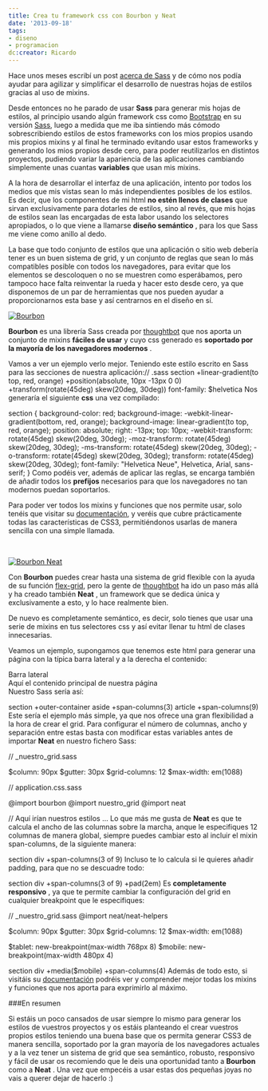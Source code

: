 ```yaml
---
title: Crea tu framework css con Bourbon y Neat
date: '2013-09-18'
tags:
- diseno
- programacion
dc:creator: Ricardo
---
```


Hace unos meses escribí un post 
[acerca de Sass](/blog/2013-01-19-mejores-hojas-de-estilo-con-sass.markdown) y de cómo nos podía ayudar para agilizar y simplificar el desarrollo de nuestras hojas de estilos gracias al uso de 
mixins.

Desde entonces no he parado de usar 
**Sass**
 para generar mis hojas de estilos, al principio usando algún framework css como 
[Bootstrap](http://getbootstrap.com/) en su versión 
[Sass](https://github.com/thomas-mcdonald/bootstrap-sass), luego a medida que me iba sintiendo más cómodo sobrescribiendo estilos de estos frameworks con los mios propios usando mis propios 
mixins y al final he terminado evitando usar estos frameworks y generando los mios propios desde cero, para poder reutilizarlos en distintos proyectos, pudiendo variar la apariencia de las aplicaciones cambiando simplemente unas cuantas 
**variables**
 que usan mis 
mixins.

A la hora de desarrollar el interfaz de una aplicación, intento por todos los medios que mis vistas sean lo más independientes posibles de los estilos. Es decir, que los componentes de mi 
html 
**no estén llenos de clases**
 que sirvan exclusivamente para dotarles de estilos, sino al revés, que mis hojas de estilos sean las encargadas de esta labor usando los selectores apropiados, o lo que viene a llamarse 
**diseño semántico**
, para los que Sass me viene como anillo al dedo.

La base que todo conjunto de estilos que una aplicación o sitio web debería tener es un buen sistema de grid, y un conjunto de reglas que sean lo más compatibles posible con todos los navegadores, para evitar que los elementos se descoloquen o no se muestren como esperábamos, pero tampoco hace falta reinventar la rueda y hacer esto desde cero, ya que disponemos de un par de herramientas que nos pueden ayudar a proporcionarnos esta base y así centrarnos en el diseño en sí.


<!-- more --><!--more-->

[![Bourbon](https://github-camo.global.ssl.fastly.net/69ff6aca7073ff74a052d728e1b431c58bb9aa3f/687474703a2f2f626f7572626f6e2e696f2f696d616765732f7368617265642f626f7572626f6e2d6c6f676f2e706e67)](http://bourbon.io/)


**Bourbon**
 es una librería Sass creada por 
[thoughtbot](http://www.thoughtbot.com/) que nos aporta un conjunto de 
mixins 
**fáciles de usar**
 y cuyo css generado es 
**soportado por la mayoría de los navegadores modernos**
.

Vamos a ver un ejemplo verlo mejor. Teniendo este estilo escrito en Sass para las secciones de nuestra aplicación:// .sass
section
  +linear-gradient(to top, red, orange)
  +position(absolute, 10px -13px 0 0)
  +transform(rotate(45deg) skew(20deg, 30deg))
  font-family: $helvetica
Nos generaría el siguiente 
**css**
 una vez compilado:

section {
  background-color: red;
  background-image: -webkit-linear-gradient(bottom, red, orange);
  background-image:         linear-gradient(to top, red, orange);
  position:         absolute;
  right:            -13px;
  top:              10px;
  -webkit-transform: rotate(45deg) skew(20deg, 30deg);
     -moz-transform: rotate(45deg) skew(20deg, 30deg);
      -ms-transform: rotate(45deg) skew(20deg, 30deg);
       -o-transform: rotate(45deg) skew(20deg, 30deg);
  transform: rotate(45deg) skew(20deg, 30deg);
  font-family: "Helvetica Neue", Helvetica, Arial, sans-serif;
}
Como podéis ver, además de aplicar las reglas, se encarga también de añadir todos los 
**prefijos**
 necesarios para que los navegadores no tan modernos puedan soportarlos.

Para poder ver todos los 
mixins y funciones que nos permite usar, solo tenéis que visitar su 
[documentación](), y veréis que cubre prácticamente todas las características de 
CSS3, permitiéndonos usarlas de manera sencilla con una simple llamada.

 


[![Bourbon Neat](https://github-camo.global.ssl.fastly.net/b3d350ec1680fb4d2ddc197812a2a5f0dc7005c3/687474703a2f2f6e6561742e626f7572626f6e2e696f2f696d616765732f6c6f676f747970652e737667)](http://neat.bourbon.io/)

Con 
**Bourbon**
 puedes crear hasta una sistema de 
grid flexible con la ayuda de su función 
[flex-grid](http://bourbon.io/docs/#flex-grid), pero la gente de 
[thoughtbot](http://www.thoughtbot.com/) ha ido un paso más allá y ha creado también 
**Neat**
, un framework que se dedica única y exclusivamente a esto, y lo hace realmente bien.

De nuevo es completamente semántico, es decir, solo tienes que usar una serie de 
mixins en tus selectores css y así evitar llenar tu 
html de clases innecesarias.

Veamos un ejemplo, supongamos que tenemos este 
html para generar una página con la típica barra lateral y a la derecha el contenido:

<section>
  <aside>
    Barra lateral
  </aside>
  <article>
    Aquí el contenido principal de nuestra página
  </article>
</section>
Nuestro Sass sería así:

section
  +outer-container
  aside
    +span-columns(3)
  article
    +span-columns(9)
Este sería el ejemplo más simple, ya que nos ofrece una gran flexibilidad a la hora de crear el grid. Para configurar el número de columnas, ancho y separación entre estas basta con modificar estas variables antes de importar 
**Neat**
 en nuestro fichero Sass:

// _nuestro_grid.sass

$column: 90px
$gutter: 30px
$grid-columns: 12
$max-width: em(1088)

// application.css.sass

@import bourbon
@import nuestro_grid
@import neat

// Aquí irían nuestros estilos
...
Lo que más me gusta de 
**Neat**
 es que te calcula el ancho de las columnas sobre la marcha, anque le especifiques 12 columnas de manera global, siempre puedes cambiar esto al incluir el 
mixin 
span-columns, de la siguiente manera:

section
  div
    +span-columns(3 of 9)
Incluso te lo calcula si le quieres añadir 
padding, para que no se descuadre todo:

section
  div
    +span-columns(3 of 9)
    +pad(2em)
Es 
**completamente responsivo**
, ya que te permite cambiar la configuración del 
grid en cualquier 
breakpoint que le especifiques:

// _nuestro_grid.sass
@import neat/neat-helpers

$column: 90px
$gutter: 30px
$grid-columns: 12
$max-width: em(1088)

$tablet: new-breakpoint(max-width 768px 8)
$mobile: new-breakpoint(max-width 480px 4)

section
  div
    +media($mobile)
      +span-columns(4)
Además de todo esto, si visitáis su 
[documentación](http://neat.bourbon.io/docs/) podréis ver y comprender mejor todas los 
mixins y funciones que nos aporta para exprimirlo al máximo.

###En resumen

Si estáis un poco cansados de usar siempre lo mismo para generar los estilos de vuestros proyectos y os estáis planteando el crear vuestros propios estilos teniendo una buena base que os permita generar CSS3 de manera sencilla, soportado por la gran mayoría de los navegadores actuales y a la vez tener un sistema de 
grid que sea semántico, robusto, responsivo y fácil de usar os recomiendo que le deis una oportunidad tanto a 
**Bourbon**
 como a 
**Neat**
. Una vez que empecéis a usar estas dos pequeñas joyas no vais a querer dejar de hacerlo :)
